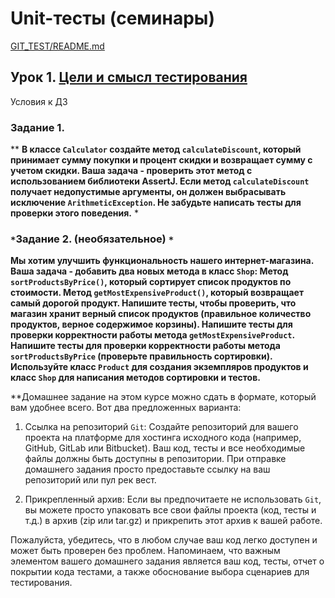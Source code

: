 # Unit-тесты (семинары)

[GIT_TEST/README.md](../README.md)

## Урок 1. [Цели и смысл тестирования](./README.md)

Условия к ДЗ

### Задание 1. 

** **В классе `Calculator` создайте метод `calculateDiscount`, который принимает сумму покупки и процент скидки и возвращает 
сумму с учетом скидки. Ваша задача - проверить этот метод с использованием библиотеки AssertJ. Если метод 
`calculateDiscount` получает недопустимые аргументы, он должен выбрасывать исключение `ArithmeticException`. Не забудьте 
написать тесты для проверки этого поведения.** *

### `*`Задание 2. (необязательное) `*`
**Мы хотим улучшить функциональность нашего интернет-магазина. Ваша задача - добавить два новых метода в класс `Shop`:
Метод `sortProductsByPrice()`, который сортирует список продуктов по стоимости. Метод `getMostExpensiveProduct()`, который 
возвращает самый дорогой продукт. Напишите тесты, чтобы проверить, что магазин хранит верный список продуктов 
(правильное количество продуктов, верное содержимое корзины).
Напишите тесты для проверки корректности работы метода `getMostExpensiveProduct`. Напишите тесты для проверки корректности
работы метода `sortProductsByPrice` (проверьте правильность сортировки). Используйте класс `Product` для создания 
экземпляров продуктов и класс `Shop` для написания методов сортировки и тестов.**

**Домашнее задание на этом курсе можно сдать в формате, который вам удобнее всего. Вот два предложенных варианта:

1. Ссылка на репозиторий `Git`: Создайте репозиторий для вашего проекта на платформе для хостинга исходного кода 
(например, GitHub, GitLab или Bitbucket). Ваш код, тесты и все необходимые файлы должны быть доступны в репозитории. 
При отправке домашнего задания просто предоставьте ссылку на ваш репозиторий или пул рек вест.

2. Прикрепленный архив: Если вы предпочитаете не использовать `Git`, вы можете просто упаковать все свои файлы проекта 
(код, тесты и т.д.) в архив (zip или tar.gz) и прикрепить этот архив к вашей работе.

Пожалуйста, убедитесь, что в любом случае ваш код легко доступен и может быть проверен без проблем. Напоминаем, что 
важным элементом вашего домашнего задания является ваш код, тесты, отчет о покрытии кода тестами, а также обоснование 
выбора сценариев для тестирования.
